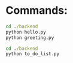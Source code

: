 # Commands:

```cmd
cd ./backend
python hello.py
python greeting.py
```

```cmd
cd ./backend
python to_do_list.py
```

```cmd

```

```cmd

```

```cmd

```

```cmd

```

```cmd

```

```cmd

```

```cmd

```

```cmd

```
